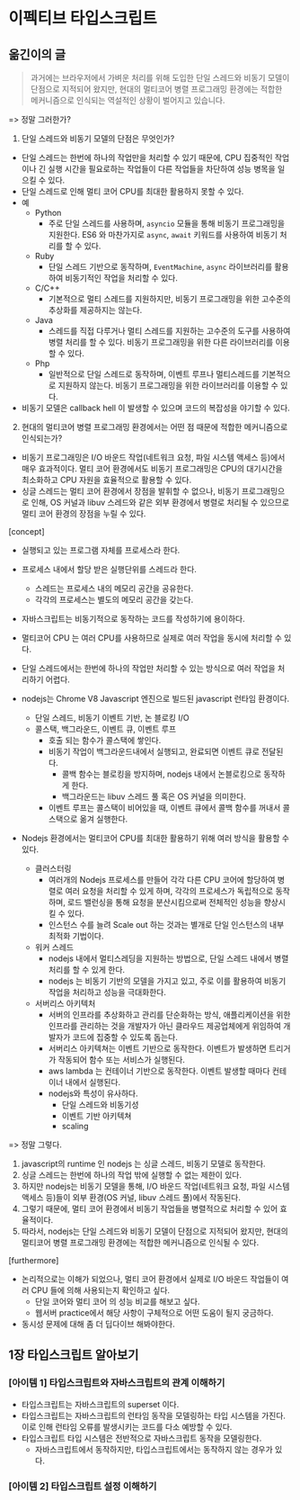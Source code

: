 # 이펙티브 타입스크립트

## 옮긴이의 글
> 과거에는 브라우저에서 가벼운 처리를 위해 도입한 단일 스레드와 비동기 모델이 단점으로 지적되어 왔지만, 현대의 멀티코어 병렬 프로그래밍 환경에는 적합한 메커니즘으로 인식되는 역설적인 상황이 벌어지고 있습니다.

=> 정말 그러한가?

1. 단일 스레드와 비동기 모델의 단점은 무엇인가?
  - 단일 스레드는 한번에 하나의 작업만을 처리할 수 있기 때문에, CPU 집중적인 작업이나 긴 실행 시간을 필요로하는 작업들이 다른 작업들을 차단하여 성능 병목을 일으킬 수 있다.
  - 단일 스레드로 인해 멀티 코어 CPU를 최대한 활용하지 못할 수 있다.
  - 예
    - Python
      - 주로 단일 스레드를 사용하며, `asyncio` 모듈을 통해 비동기 프로그래밍을 지원한다. ES6 와 마찬가지로 `async`, `await` 키워드를 사용하여 비동기 처리를 할 수 있다.
    - Ruby
      - 단일 스레드 기반으로 동작하며, `EventMachine`, `async` 라이브러리를 활용하여 비동기적인 작업을 처리할 수 있다. 
    - C/C++
      - 기본적으로 멀티 스레드를 지원하지만, 비동기 프로그래밍을 위한 고수준의 추상화를 제공하지는 않는다.
    - Java
      - 스레드를 직접 다루거나 멀티 스레드를 지원하는 고수준의 도구를 사용하여 병렬 처리를 할 수 있다. 비동기 프로그래밍을 위한 다른 라이브러리를 이용할 수 있다.
    - Php
      - 일반적으로 단일 스레드로 동작하며, 이벤트 루프나 멀티스레드를 기본적으로 지원하지 않는다. 비동기 프로그래밍을 위한 라이브러리를 이용할 수 있다.
  - 비동기 모델은 callback hell 이 발생할 수 있으며 코드의 복잡성을 야기할 수 있다.

2. 현대의 멀티코어 병렬 프로그래밍 환경에서는 어떤 점 때문에 적합한 메커니즘으로 인식되는가?
  - 비동기 프로그래밍은 I/O 바운드 작업(네트워크 요청, 파일 시스템 액세스 등)에서 매우 효과적이다. 멀티 코어 환경에서도 비동기 프로그래밍은 CPU의 대기시간을 최소화하고 CPU 자원을 효율적으로 활용할 수 있다.
  - 싱글 스레드는 멀티 코어 환경에서 장점을 발휘할 수 없으나, 비동기 프로그래밍으로 인해, OS 커널과 libuv 스레드와 같은 외부 환경에서 병렬로 처리될 수 있으므로 멀티 코어 환경의 장점을 누릴 수 있다.


[concept]
- 실행되고 있는 프로그램 자체를 프로세스라 한다.
- 프로세스 내에서 할당 받은 실행단위를 스레드라 한다.
  - 스레드는 프로세스 내의 메모리 공간을 공유한다.
  - 각각의 프로세스는 별도의 메모리 공간을 갖는다.

- 자바스크립트는 비동기적으로 동작하는 코드를 작성하기에 용이하다. 

- 멀티코어 CPU 는 여러 CPU를 사용하므로 실제로 여러 작업을 동시에 처리할 수 있다.
- 단일 스레드에서는 한번에 하나의 작업만 처리할 수 있는 방식으로 여러 작업을 처리하기 어렵다.

- nodejs는 Chrome V8 Javascript 엔진으로 빌드된 javascript 런타임 환경이다.
  - 단일 스레드, 비동기 이벤트 기반, 논 블로킹 I/O
  - 콜스택, 백그라운드, 이벤트 큐, 이벤트 루프
    - 호출 되는 함수가 콜스택에 쌓인다.
    - 비동기 작업이 백그라운드내에서 실행되고, 완료되면 이벤트 큐로 전달된다.
      - 콜백 함수는 블로킹을 방지하며, nodejs 내에서 논블로킹으로 동작하게 한다.
      - 백그라운드는 libuv 스레드 풀 혹은 OS 커널을 의미한다.
    - 이벤트 루프는 콜스택이 비어있을 때, 이벤트 큐에서 콜백 함수를 꺼내서 콜 스택으로 옮겨 실행한다.

- Nodejs 환경에서는 멀티코어 CPU를 최대한 활용하기 위해 여러 방식을 활용할 수 있다.
  - 클러스터링
    - 여러개의 Nodejs 프로세스를 만들어 각각 다른 CPU 코어에 할당하여 병렬로 여러 요청을 처리할 수 있게 하며, 각각의 프로세스가 독립적으로 동작하며, 로드 밸런싱을 통해 요청을 분산시킴으로써 전체적인 성능을 향상시킬 수 있다.
    - 인스턴스 수를 늘려 Scale out 하는 것과는 별개로 단일 인스턴스의 내부 최적화 기법이다.
  - 워커 스레드
    - nodejs 내에서 멀티스레딩을 지원하는 방법으로, 단일 스레드 내에서 병렬 처리를 할 수 있게 한다. 
    - nodejs 는 비동기 기반의 모델을 가지고 있고, 주로 이를 활용하여 비동기 작업을 처리하고 성능을 극대화한다.
  - 서버리스 아키텍처
    - 서버의 인프라를 추상화하고 관리를 단순화하는 방식, 애플리케이션을 위한 인프라를 관리하는 것을 개발자가 아닌 클라우드 제공업체에게 위임하여 개발자가 코드에 집중할 수 있도록 돕는다.
    - 서버리스 아키텍쳐는 이벤트 기반으로 동작한다. 이벤트가 발생하면 트리거가 작동되어 함수 또는 서비스가 실행된다.
    - aws lambda 는 컨테이너 기반으로 동작한다. 이벤트 발생할 때마다 컨테이너 내에서 실행된다.
    - nodejs와 특성이 유사하다.
      - 단일 스레드와 비동기성
      - 이벤트 기반 아키텍쳐
      - scaling



=> 정말 그렇다.

1. javascript의 runtime 인 nodejs 는 싱글 스레드, 비동기 모델로 동작한다.
2. 싱글 스레드는 한번에 하나의 작업 밖에 실행할 수 없는 제한이 있다.
3. 하지만 nodejs는 비동기 모델을 통해, I/O 바운드 작업(네트워크 요청, 파일 시스템 액세스 등)들이 외부 환경(OS 커널, libuv 스레드 풀)에서 작동된다.
4. 그렇기 때문에, 멀티 코어 환경에서 비동기 작업들을 병렬적으로 처리할 수 있어 효율적이다.
5. 따라서, nodejs는 단일 스레드와 비동기 모델이 단점으로 지적되어 왔지만, 현대의 멀티코어 병렬 프로그래밍 환경에는 적합한 메커니즘으로 인식될 수 있다.

[furthermore]
- 논리적으로는 이해가 되었으나, 멀티 코어 환경에서 실제로 I/O 바운드 작업들이 여러 CPU 들에 의해 사용되는지 확인하고 싶다.
  - 단일 코어와 멀티 코어 의 성능 비교를 해보고 싶다.
  - 웹서버 practice에서 해당 사항이 구체적으로 어떤 도움이 될지 궁금하다.
- 동시성 문제에 대해 좀 더 딥다이브 해봐야한다.

## 1장 타입스크립트 알아보기
### [아이템 1] 타입스크립트와 자바스크립트의 관계 이해하기
- 타입스크립트는 자바스크립트의 superset 이다.
- 타입스크립트는 자바스크립트의 런타임 동작을 모델링하는 타입 시스템을 가진다. 이로 인해 런타임 오류를 발생시키는 코드를 다소 예방할 수 있다.
- 타입스크립트 타입 시스템은 전반적으로 자바스크립트 동작을 모델링한다.
  - 자바스크립트에서 동작하지만, 타입스크립트에서는 동작하지 않는 경우가 있다.

### [아이템 2] 타입스크립트 설정 이해하기
